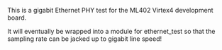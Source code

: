 This is a gigabit Ethernet PHY test for the ML402 Virtex4 development board.

It will eventually be wrapped into a module for ethernet_test so that the sampling rate can be jacked up to gigabit line speed!

